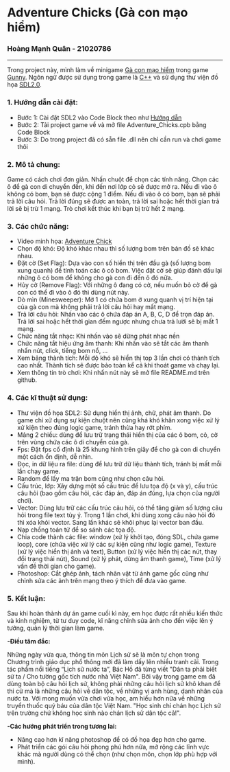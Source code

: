 # Adventure Chicks (Gà con mạo hiểm)
### Hoàng Mạnh Quân - 21020786
---------------------------
Trong project này, mình làm về minigame [Gà con mạo hiểm](https://gunnypc.zing.vn/huong-dan/tieu-hoc/ga-con-mao-hiem.html) trong game [Gunny](https://gunnypc.zing.vn/bianrungxanh). Ngôn ngữ được sử dụng trong game là [C++](https://vi.wikipedia.org/wiki/C%2B%2B) và sử dụng thư viện đồ họa [SDL2.0](https://www.libsdl.org/).

### 1. Hướng dẫn cài đặt:

- Bước 1: Cài đặt SDL2 vào Code Block theo như [Hướng dẫn](https://www.youtube.com/watch?v=kxi0TMXEG3g)
- Bước 2: Tải project game về và mở file Adventure_Chicks.cpb bằng Code Block
- Bước 3: Do trong project đã có sẵn file .dll nên chỉ cần run và chơi game thôi
  
### 2. Mô tả chung:
  Game có cách chơi đơn giản. Nhấn chuột để chọn các tính năng. 
  Chọn các ô để gà con di chuyển đến, khi đến nơi lớp cỏ sẽ được mở ra.
  Nếu đi vào ô không có bom, bạn sẽ được cộng 1 điểm. Nếu đi vào ô có bom, bạn sẽ phải trả lời câu hỏi. 
  Trả lời đúng sẽ được an toàn, trả lời sai hoặc hết thời gian trả lời sẽ bị trừ 1 mạng.
  Trò chơi kết thúc khi bạn bị trừ hết 2 mạng. 
  
### 3. Các chức năng:
- Video minh họa: [Adventure Chick](https://www.google.com/)
- Chọn độ khó: Độ khó khác nhau thì số lượng bom trên bản đồ sẽ khác nhau.
- Đặt cờ (Set Flag): Dựa vào con số hiển thị trên đầu gà (số lượng bom xung quanh) để tính toán các ô có bom. Việc đặt cờ sẽ giúp đánh dấu lại những ô có bom để không cho gà con đi đến ô đó nữa.
- Hủy cờ (Remove Flag): Với những ô đang có cờ, nếu muốn bỏ cờ để gà con có thể đi vào ô đó thì dùng nút này.
- Dò mìn (Minesweeper): Mở 1 có chứa bom ở xung quanh vị trí hiện tại của gà con mà không phải trả lời câu hỏi hay mất mạng.
- Trả lời câu hỏi: Nhấn vào các ô chứa đáp án A, B, C, D để trọn đáp án. Trả lời sai hoặc hết thời gian đếm ngược nhưng chưa trả lười sẽ bị mất 1 mạng.
- Chức năng tắt nhạc: Khi nhấn vào sẽ dừng phát nhạc nền
- Chức năng tắt hiệu ứng âm thanh: Khi nhấn vào sẽ tắt các âm thanh nhấn nút, click, tiếng bom nổ, ...
- Xem bảng thành tích: Mỗi độ khó sẽ hiển thị top 3 lần chơi có thành tích cao nhất. Thành tích sẽ được bảo toàn kể cả khi thoát game và chạy lại.
- Xem thông tin trò chơi: Khi nhấn nút này sẽ mở file README.md trên github.


### 4. Các kĩ thuật sử dụng:
- Thư viện đồ họa SDL2: Sử dụng hiển thị ảnh, chữ, phát âm thanh. Do game chỉ xử dụng sự kiện chuột nên cũng khá khó khăn xong việc xử lý xử kiện theo đúng logic game, tránh thừa hay rớt phím.
- Mảng 2 chiều: dùng để lưu trữ trạng thái hiển thị của các ô bom, cỏ, cờ trên vùng chứa các ô di chuyển của gà.
- Fps: Đặt fps cố định là 25 khung hình trên giây để cho gà con di chuyển một cách ổn định, dễ nhìn.
- Đọc, in dữ liệu ra file: dùng để lưu trữ dữ liệu thành tích, tránh bị mất mỗi lần chạy game.
- Random để lấy ma trận bom cũng như chọn câu hỏi.
- Cấu trúc, lớp: Xây dựng một số cấu trúc để lưu tọa độ (x và y), cấu trúc câu hỏi (bao gồm câu hỏi, các đáp án, đáp án đúng, lựa chọn của người chơi).
- Vector: Dùng lưu trữ các cấu trúc câu hỏi, có thể tăng giảm số lượng câu hỏi trong file text tùy ý. Trong 1 lần chơi, khi dùng xong câu nào hỏi đó thì xóa khỏi vector. Sang lần khác sẽ khôi phục lại vector ban đầu.
- Nạp chồng toán tử để so sánh các tọa độ.
- Chia code thành các file: window (xử lý khởi tạo, đóng SDL, chứa game loop), core (chứa việc xử lý các sự kiện cũng như logic game), Texture (xử lý việc hiển thị ảnh và text), Button (xử lý việc hiển thị các nút, thay đổi trạng thái nút), Sound (xử lý phát, dừng âm thanh game), Time (xử lý vấn đề thời gian cho game).
- Photoshop: Cắt ghép ảnh, tách nhân vật từ ảnh game gốc cũng như chỉnh sửa các ảnh trên mạng theo ý thích để đưa vào game.

### 5. Kết luận:
Sau khi hoàn thành dự án game cuối kì này, em học được rất nhiều kiến thức và kinh nghiệm, từ tư duy code, kĩ năng chỉnh sửa ảnh cho đến việc lên ý tưởng, quản lý thời gian làm game.

**-Điều tâm đắc:**

Những ngày vừa qua, thông tin môn Lịch sử sẽ là môn tự chọn trong Chương trình giáo dục phổ thông mới đã làm dấy lên nhiều tranh cãi. Trong tác phẩm nổi tiếng “Lịch sử nước ta”, Bác Hồ đã từng viết "Dân ta phải biết sử ta / Cho tường gốc tích nước nhà Việt Nam". Bởi vậy trong game em đã dùng toàn bộ câu hỏi lịch sử, không phải những câu hỏi lịch sử khô khan để thi cử mà là những câu hỏi về dân tộc, về những vị anh hùng, danh nhân của nước ta. Với mong muốn vừa chơi vừa học, am hiểu hơn nữa về những truyền thuốc quý báu của dân tộc Việt Nam. "Học sinh chỉ chán học Lịch sử trên trường chứ không học sinh nào chán lịch sử dân tộc cả!".

**-Các hướng phát triển trong tương lai:**

- Nâng cao hơn kĩ năng photoshop để có đồ họa đẹp hơn cho game.
- Phát triển các gói câu hỏi phong phú hơn nữa, mở rộng các lĩnh vực khác mà người dùng có thể chọn (như chọn môn, chọn lớp phù hợp với mình).
